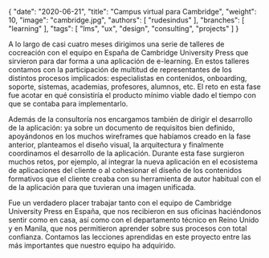{
   "date": "2020-06-21",
   "title": "Campus virtual para Cambridge",
   "weight": 10,
   "image": "cambridge.jpg",
   "authors": [ "rudesindus" ],
   "branches": [ "learning" ],
   "tags": [ "lms", "ux", "design", "consulting", "projects" ]
}

A lo largo de casi cuatro meses dirigimos una serie de talleres de cocreación con el equipo en España de Cambridge University Press que sirvieron para dar forma a una aplicación de e-learning. En estos talleres contamos con la participación de multitud de representantes de los distintos procesos implicados: especialistas en contenidos, onboarding, soporte, sistemas, academias, profesores, alumnos, etc. El reto en esta fase fue acotar en qué consistiría el producto mínimo viable dado el tiempo con que se contaba para implementarlo.

Además de la consultoría nos encargamos también de dirigir el desarrollo de la aplicación: ya sobre un documento de requisitos bien definido, apoyándonos en los muchos wireframes que habíamos creado en la fase anterior, planteamos el diseño visual, la arquitectura y finalmente coordinamos el desarrollo de la aplicación. Durante esta fase surgieron muchos retos, por ejemplo, al integrar la nueva aplicación en el ecosistema de aplicaciones del cliente o al cohesionar el diseño de los contenidos formativos que el cliente creaba con su herramienta de autor habitual con el de la aplicación para que tuvieran una imagen unificada.

Fue un verdadero placer trabajar tanto con el equipo de Cambridge University Press en España, que nos recibieron en sus oficinas haciéndonos sentir como en casa, así como con el departamento técnico en Reino Unido y en Manila, que nos permitieron aprender sobre sus procesos con total confianza. Contamos las lecciones aprendidas en este proyecto entre las más importantes que nuestro equipo ha adquirido.

